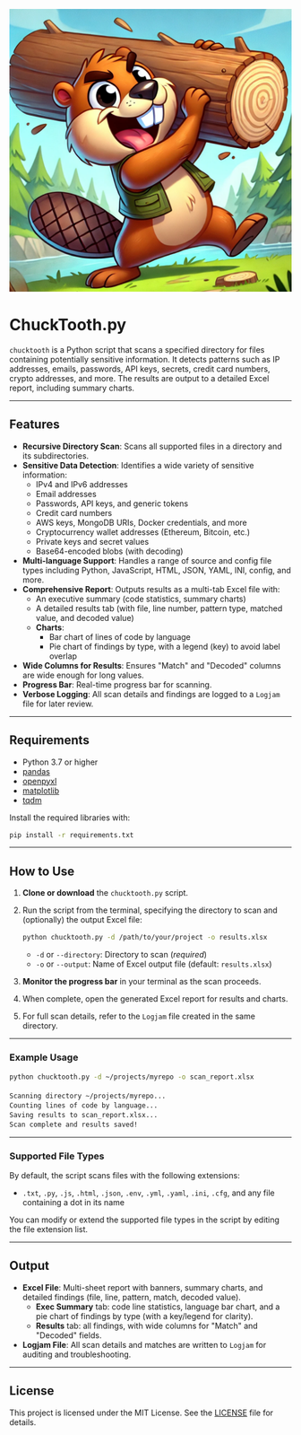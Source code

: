 ![ChuckTooth Logo](chucktooth.webp)

# ChuckTooth.py

`chucktooth` is a Python script that scans a specified directory for files containing potentially sensitive information. It detects patterns such as IP addresses, emails, passwords, API keys, secrets, credit card numbers, crypto addresses, and more. The results are output to a detailed Excel report, including summary charts.

---

## Features

- **Recursive Directory Scan**: Scans all supported files in a directory and its subdirectories.
- **Sensitive Data Detection**: Identifies a wide variety of sensitive information:
  - IPv4 and IPv6 addresses
  - Email addresses
  - Passwords, API keys, and generic tokens
  - Credit card numbers
  - AWS keys, MongoDB URIs, Docker credentials, and more
  - Cryptocurrency wallet addresses (Ethereum, Bitcoin, etc.)
  - Private keys and secret values
  - Base64-encoded blobs (with decoding)
- **Multi-language Support**: Handles a range of source and config file types including Python, JavaScript, HTML, JSON, YAML, INI, config, and more.
- **Comprehensive Report**: Outputs results as a multi-tab Excel file with:
  - An executive summary (code statistics, summary charts)
  - A detailed results tab (with file, line number, pattern type, matched value, and decoded value)
  - **Charts**:
    - Bar chart of lines of code by language
    - Pie chart of findings by type, with a legend (key) to avoid label overlap
- **Wide Columns for Results**: Ensures "Match" and "Decoded" columns are wide enough for long values.
- **Progress Bar**: Real-time progress bar for scanning.
- **Verbose Logging**: All scan details and findings are logged to a `Logjam` file for later review.

---

## Requirements

- Python 3.7 or higher
- [pandas](https://pandas.pydata.org/)
- [openpyxl](https://openpyxl.readthedocs.io/en/stable/)
- [matplotlib](https://matplotlib.org/)
- [tqdm](https://tqdm.github.io/)

Install the required libraries with:

```bash
pip install -r requirements.txt
```

---

## How to Use

1. **Clone or download** the `chucktooth.py` script.
2. Run the script from the terminal, specifying the directory to scan and (optionally) the output Excel file:

    ```bash
    python chucktooth.py -d /path/to/your/project -o results.xlsx
    ```

    - `-d` or `--directory`: Directory to scan (*required*)
    - `-o` or `--output`: Name of Excel output file (default: `results.xlsx`)

3. **Monitor the progress bar** in your terminal as the scan proceeds.
4. When complete, open the generated Excel report for results and charts.
5. For full scan details, refer to the `Logjam` file created in the same directory.

---

### Example Usage

```bash
python chucktooth.py -d ~/projects/myrepo -o scan_report.xlsx

Scanning directory ~/projects/myrepo...
Counting lines of code by language...
Saving results to scan_report.xlsx...
Scan complete and results saved!
```

---

### Supported File Types

By default, the script scans files with the following extensions:

- `.txt`, `.py`, `.js`, `.html`, `.json`, `.env`, `.yml`, `.yaml`, `.ini`, `.cfg`, and any file containing a dot in its name

You can modify or extend the supported file types in the script by editing the file extension list.

---

## Output

- **Excel File**: Multi-sheet report with banners, summary charts, and detailed findings (file, line, pattern, match, decoded value).
  - **Exec Summary** tab: code line statistics, language bar chart, and a pie chart of findings by type (with a key/legend for clarity).
  - **Results** tab: all findings, with wide columns for "Match" and "Decoded" fields.
- **Logjam File**: All scan details and matches are written to `Logjam` for auditing and troubleshooting.

---

## License

This project is licensed under the MIT License. See the [LICENSE](LICENSE) file for details.